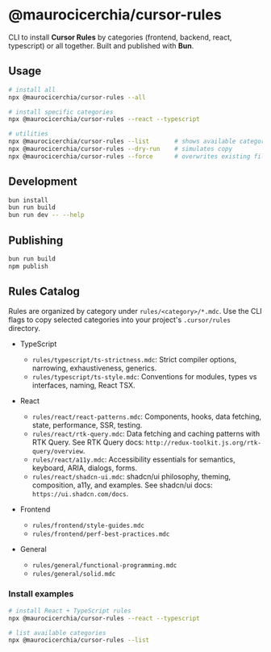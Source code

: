 # @maurocicerchia/cursor-rules

CLI to install **Cursor Rules** by categories (frontend, backend, react, typescript) or all together.
Built and published with **Bun**.

## Usage
```bash
# install all
npx @maurocicerchia/cursor-rules --all

# install specific categories
npx @maurocicerchia/cursor-rules --react --typescript

# utilities
npx @maurocicerchia/cursor-rules --list       # shows available categories
npx @maurocicerchia/cursor-rules --dry-run    # simulates copy
npx @maurocicerchia/cursor-rules --force      # overwrites existing files
```

## Development
```bash
bun install
bun run build
bun run dev -- --help
```

## Publishing
```bash
bun run build
npm publish
```

## Rules Catalog

Rules are organized by category under `rules/<category>/*.mdc`. Use the CLI flags to copy selected categories into your project's `.cursor/rules` directory.

- TypeScript
  - `rules/typescript/ts-strictness.mdc`: Strict compiler options, narrowing, exhaustiveness, generics.
  - `rules/typescript/ts-style.mdc`: Conventions for modules, types vs interfaces, naming, React TSX.

- React
  - `rules/react/react-patterns.mdc`: Components, hooks, data fetching, state, performance, SSR, testing.
  - `rules/react/rtk-query.mdc`: Data fetching and caching patterns with RTK Query. See RTK Query docs: `http://redux-toolkit.js.org/rtk-query/overview`.
  - `rules/react/a11y.mdc`: Accessibility essentials for semantics, keyboard, ARIA, dialogs, forms.
  - `rules/react/shadcn-ui.mdc`: shadcn/ui philosophy, theming, composition, a11y, and examples. See shadcn/ui docs: `https://ui.shadcn.com/docs`.

- Frontend
  - `rules/frontend/style-guides.mdc`
  - `rules/frontend/perf-best-practices.mdc`

- General
  - `rules/general/functional-programming.mdc`
  - `rules/general/solid.mdc`

### Install examples
```bash
# install React + TypeScript rules
npx @maurocicerchia/cursor-rules --react --typescript

# list available categories
npx @maurocicerchia/cursor-rules --list
```
